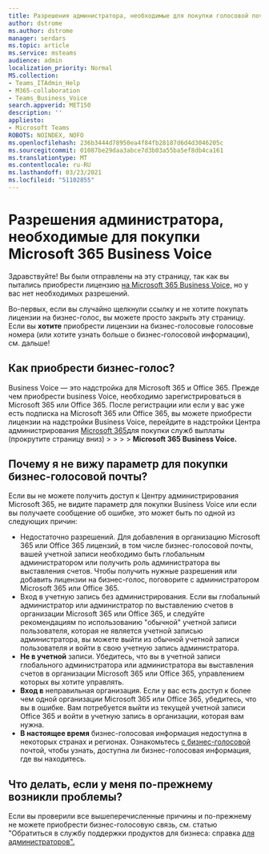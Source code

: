 ```yaml
---
title: Разрешения администратора, необходимые для покупки голосовой почты Microsoft 365 бизнес
author: dstrome
ms.author: dstrome
manager: serdars
ms.topic: article
ms.service: msteams
audience: admin
localization_priority: Normal
MS.collection:
- Teams_ITAdmin_Help
- M365-collaboration
- Teams_Business_Voice
search.appverid: MET150
description: ''
appliesto:
- Microsoft Teams
ROBOTS: NOINDEX, NOFO
ms.openlocfilehash: 236b3444d78950ea4f84fb28187d6d4d3046205c
ms.sourcegitcommit: 01087be29daa3abce7d3b03a55ba5ef8db4ca161
ms.translationtype: MT
ms.contentlocale: ru-RU
ms.lasthandoff: 03/23/2021
ms.locfileid: "51102855"
---
```

# <a name="admin-permissions-needed-to-buy-microsoft-365-business-voice"></a>Разрешения администратора, необходимые для покупки Microsoft 365 Business Voice

Здравствуйте! Вы были отправлены на эту страницу, так как вы пытались приобрести лицензию [на Microsoft 365 Business Voice,](../whats-business-voice.md) но у вас нет необходимых разрешений.

Во-первых, если вы случайно щелкнули ссылку и не хотите покупать лицензии на бизнес-голос, вы можете просто закрыть эту страницу. Если вы **хотите** приобрести лицензии на бизнес-голосовые голосовые номера (или хотите узнать больше о бизнес-голосовой информации), см. дальше!

## <a name="how-can-i-buy-business-voice"></a>Как приобрести бизнес-голос?

Business Voice — это надстройка для Microsoft 365 и Office 365. Прежде чем приобрести business Voice, необходимо зарегистрироваться в Microsoft 365 или Office 365. После регистрации или если у вас уже есть подписка на Microsoft 365 или Office 365, вы можете приобрести лицензии на надстройки Business Voice, перейдите в надстройки Центра администрирования [Microsoft 365](https://admin.microsoft.com)для покупки служб выплаты (прокрутите страницу вниз) >  >    >    >   **Microsoft 365 Business Voice.**

## <a name="why-dont-i-see-an-option-to-buy-business-voice"></a>Почему я не вижу параметр для покупки бизнес-голосовой почты?

Если вы не можете получить доступ к Центру администрирования Microsoft 365, не видите параметр для покупки Business Voice или если вы получаете сообщение об ошибке, это может быть по одной из следующих причин:

-  Недостаточно разрешений. Для добавления в организацию Microsoft 365 или Office 365 лицензий, в том числе бизнес-голосовой почты, вашей учетной записи необходимо быть глобальным администратором или получить роль администратора вы выставления счетов. Чтобы получить нужные разрешения или добавить лицензии на бизнес-голос, поговорите с администратором Microsoft 365 или Office 365.
-  Вход в учетную запись без администрирования. Если вы глобальный администратор или администратор по выставлению счетов в организации Microsoft 365 или Office 365, и следуйте рекомендациям по использованию "обычной" учетной записи пользователя, которая не является учетной записью администратора, вы можете выйти из обычной учетной записи пользователя и войти в свою учетную запись администратора.
- **Не в учетной** записи. Убедитесь, что вы в учетной записи глобального администратора или администратора вы выставления счетов в организации Microsoft 365 или Office 365, управлением которых вы хотите управлять.
- **Вход в** неправильная организация. Если у вас есть доступ к более чем одной организации Microsoft 365 или Office 365, убедитесь, что вы в ошибке. Вам потребуется выйти из текущей учетной записи Office 365 и войти в учетную запись в организации, которая вам нужна.
- **В настоящее время** бизнес-голосовая информация недоступна в некоторых странах и регионах. Ознакомьтесь [с бизнес-голосовой](../whats-business-voice.md) почтой, чтобы узнать, доступна ли бизнес-голосовая информация, где вы находитесь.

## <a name="what-if-im-still-having-trouble"></a>Что делать, если у меня по-прежнему возникли проблемы?

Если вы проверили все вышеперечисленные причины и по-прежнему не можете приобрести бизнес-голосовую связь, см. статью "Обратиться в службу поддержки продуктов для бизнеса: справка [для администраторов".](/microsoft-365/admin/contact-support-for-business-products)